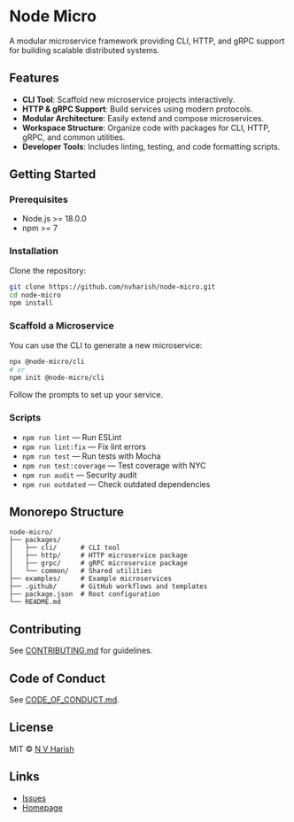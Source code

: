 # Node Micro

A modular microservice framework providing CLI, HTTP, and gRPC support for building scalable distributed systems.

## Features

- **CLI Tool**: Scaffold new microservice projects interactively.
- **HTTP & gRPC Support**: Build services using modern protocols.
- **Modular Architecture**: Easily extend and compose microservices.
- **Workspace Structure**: Organize code with packages for CLI, HTTP, gRPC, and common utilities.
- **Developer Tools**: Includes linting, testing, and code formatting scripts.

## Getting Started

### Prerequisites

- Node.js >= 18.0.0
- npm >= 7

### Installation

Clone the repository:

```sh
git clone https://github.com/nvharish/node-micro.git
cd node-micro
npm install
```

### Scaffold a Microservice

You can use the CLI to generate a new microservice:

```sh
npx @node-micro/cli
# or
npm init @node-micro/cli
```

Follow the prompts to set up your service.

### Scripts

- `npm run lint` — Run ESLint
- `npm run lint:fix` — Fix lint errors
- `npm run test` — Run tests with Mocha
- `npm run test:coverage` — Test coverage with NYC
- `npm run audit` — Security audit
- `npm run outdated` — Check outdated dependencies

## Monorepo Structure

```
node-micro/
├── packages/
│   ├── cli/      # CLI tool
│   ├── http/     # HTTP microservice package
│   ├── grpc/     # gRPC microservice package
│   └── common/   # Shared utilities
├── examples/     # Example microservices
├── .github/      # GitHub workflows and templates
├── package.json  # Root configuration
└── README.md
```

## Contributing

See [CONTRIBUTING.md](.github/CONTRIBUTING.md) for guidelines.

## Code of Conduct

See [CODE_OF_CONDUCT.md](.github/CODE_OF_CONDUCT.md).

## License

MIT © [N V Harish](https://github.com/nvharish)

## Links

- [Issues](https://github.com/nvharish/node-micro/issues)
- [Homepage](https://github.com/nvharish/node-micro#readme)